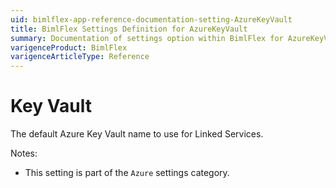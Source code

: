 ```yaml
---
uid: bimlflex-app-reference-documentation-setting-AzureKeyVault
title: BimlFlex Settings Definition for AzureKeyVault
summary: Documentation of settings option within BimlFlex for AzureKeyVault
varigenceProduct: BimlFlex
varigenceArticleType: Reference
---
```


# Key Vault

The default Azure Key Vault name to use for Linked Services.

Notes:

* This setting is part of the `Azure` settings category.
